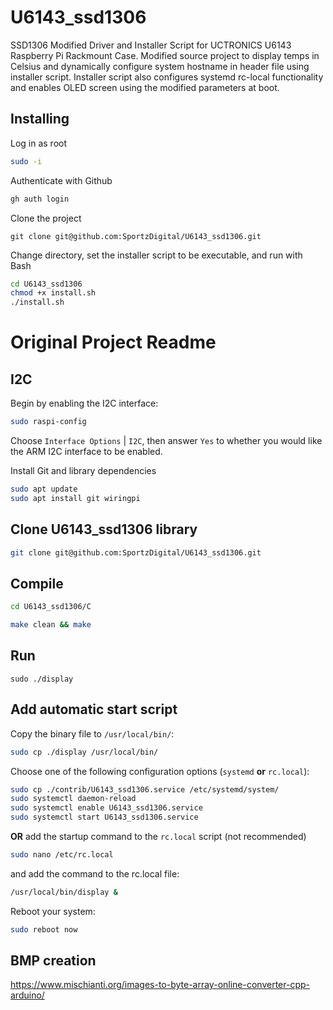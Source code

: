 # U6143_ssd1306

SSD1306 Modified Driver and Installer Script for UCTRONICS U6143 Raspberry Pi Rackmount Case. Modified source project to display temps in Celsius and dynamically configure system hostname in header file using installer script. Installer script also configures systemd rc-local functionality and enables OLED screen using the modified parameters at boot.

##  Installing

Log in as root

```bash
sudo -i
```

Authenticate with Github

```bash
gh auth login
```

Clone the project

```base
git clone git@github.com:SportzDigital/U6143_ssd1306.git
```

Change directory, set the installer script to be executable, and run with Bash
```bash
cd U6143_ssd1306
chmod +x install.sh
./install.sh
```

# Original Project Readme

##  I2C
Begin by enabling the I2C interface:

```bash
sudo raspi-config
```

Choose `Interface Options` | `I2C`, then answer `Yes` to whether you would like the ARM I2C interface to be enabled.

Install Git and library dependencies

```bash
sudo apt update
sudo apt install git wiringpi
```

##  Clone U6143_ssd1306 library 
```bash
git clone git@github.com:SportzDigital/U6143_ssd1306.git
```

## Compile 
```bash
cd U6143_ssd1306/C
```
```bash
make clean && make 
```

## Run 
```
sudo ./display
```

## Add automatic start script
Copy the binary file to `/usr/local/bin/`:

```bash
sudo cp ./display /usr/local/bin/
```

Choose one of the following configuration options (`systemd` **or** `rc.local`):
 
```bash
sudo cp ./contrib/U6143_ssd1306.service /etc/systemd/system/
sudo systemctl daemon-reload
sudo systemctl enable U6143_ssd1306.service
sudo systemctl start U6143_ssd1306.service
```

**OR** add the startup command to the `rc.local` script (not recommended)

```bash
sudo nano /etc/rc.local
```

and add the command to the rc.local file:

```bash
/usr/local/bin/display &
```

Reboot your system:

```bash
sudo reboot now
```

## BMP creation

https://www.mischianti.org/images-to-byte-array-online-converter-cpp-arduino/
